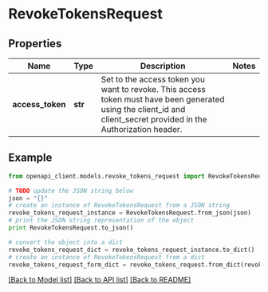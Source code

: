 # RevokeTokensRequest


## Properties
Name | Type | Description | Notes
------------ | ------------- | ------------- | -------------
**access_token** | **str** | Set to the access token you want to revoke. This access token must have been generated using the client_id and client_secret provided in the Authorization header. | 

## Example

```python
from openapi_client.models.revoke_tokens_request import RevokeTokensRequest

# TODO update the JSON string below
json = "{}"
# create an instance of RevokeTokensRequest from a JSON string
revoke_tokens_request_instance = RevokeTokensRequest.from_json(json)
# print the JSON string representation of the object
print RevokeTokensRequest.to_json()

# convert the object into a dict
revoke_tokens_request_dict = revoke_tokens_request_instance.to_dict()
# create an instance of RevokeTokensRequest from a dict
revoke_tokens_request_form_dict = revoke_tokens_request.from_dict(revoke_tokens_request_dict)
```
[[Back to Model list]](../README.md#documentation-for-models) [[Back to API list]](../README.md#documentation-for-api-endpoints) [[Back to README]](../README.md)


